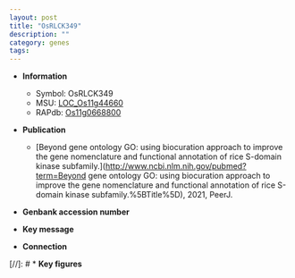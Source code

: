 ```yaml
---
layout: post
title: "OsRLCK349"
description: ""
category: genes
tags: 
---
```


* **Information**  
    + Symbol: OsRLCK349  
    + MSU: [LOC_Os11g44660](http://rice.uga.edu/cgi-bin/ORF_infopage.cgi?orf=LOC_Os11g44660)  
    + RAPdb: [Os11g0668800](http://rapdb.dna.affrc.go.jp/viewer/gbrowse_details/irgsp1?name=Os11g0668800)  

* **Publication**  
    + [Beyond gene ontology GO: using biocuration approach to improve the gene nomenclature and functional annotation of rice S-domain kinase subfamily.](http://www.ncbi.nlm.nih.gov/pubmed?term=Beyond gene ontology GO: using biocuration approach to improve the gene nomenclature and functional annotation of rice S-domain kinase subfamily.%5BTitle%5D), 2021, PeerJ.

* **Genbank accession number**  

* **Key message**  

* **Connection**  

[//]: # * **Key figures**  


